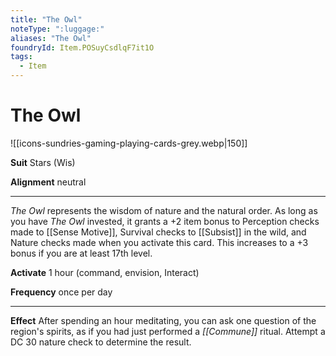```yaml
---
title: "The Owl"
noteType: ":luggage:"
aliases: "The Owl"
foundryId: Item.POSuyCsdlqF7it1O
tags:
  - Item
---
```


# The Owl
![[icons-sundries-gaming-playing-cards-grey.webp|150]]

**Suit** Stars (Wis)

**Alignment** neutral

* * *

_The Owl_ represents the wisdom of nature and the natural order. As long as you have _The Owl_ invested, it grants a +2 item bonus to Perception checks made to [[Sense Motive]], Survival checks to [[Subsist]] in the wild, and Nature checks made when you activate this card. This increases to a +3 bonus if you are at least 17th level.

**Activate** 1 hour (command, envision, Interact)

**Frequency** once per day

* * *

**Effect** After spending an hour meditating, you can ask one question of the region's spirits, as if you had just performed a _[[Commune]]_ ritual. Attempt a DC 30 nature check to determine the result.
